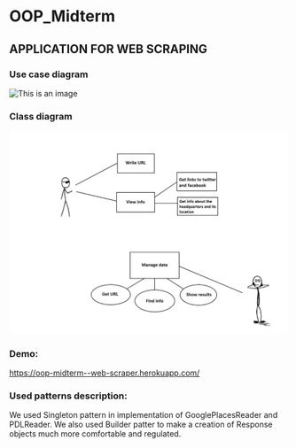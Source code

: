 # OOP_Midterm

## APPLICATION FOR WEB SCRAPING

### Use case diagram

![This is an image](https://myoctocat.com/assets/images/base-octocat.svg)

### Class diagram

![This is an image](https://github.com/andriipletinka/OOP_Midterm/blob/master/user_diagram.jpg)

### Demo:

https://oop-midterm--web-scraper.herokuapp.com/

### Used patterns description:

We used Singleton pattern in implementation of GooglePlacesReader and PDLReader. We also used Builder patter to make a creation of Response objects much more comfortable and regulated.
